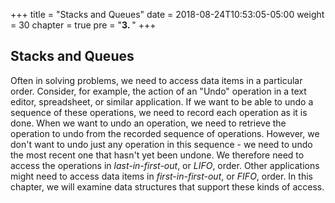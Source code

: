 +++
title = "Stacks and Queues"
date = 2018-08-24T10:53:05-05:00
weight = 30
chapter = true
pre = "<b>3. </b>"
+++

## Stacks and Queues

Often in solving problems, we need to access data items in a particular
order. Consider, for example, the action of an "Undo" operation in a
text editor, spreadsheet, or similar application. If we want to be able
to undo a sequence of these operations, we need to record each operation
as it is done. When we want to undo an operation, we need to retrieve
the operation to undo from the recorded sequence of operations. However,
we don't want to undo just any operation in this sequence - we need to
undo the most recent one that hasn't yet been undone. We therefore need
to access the operations in *last-in-first-out*, or *LIFO*, order. Other
applications might need to access data items in *first-in-first-out*, or
*FIFO*, order. In this chapter, we will examine data structures that
support these kinds of access.
